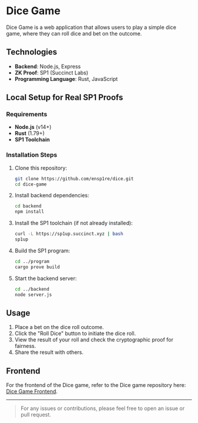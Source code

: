 # Dice Game

Dice Game is a web application that allows users to play a simple dice game, where they can roll dice and bet on the outcome.

## Technologies
- **Backend**: Node.js, Express
- **ZK Proof**: SP1 (Succinct Labs)
- **Programming Language**: Rust, JavaScript

## Local Setup for Real SP1 Proofs

### Requirements
- **Node.js** (v14+)
- **Rust** (1.79+)
- **SP1 Toolchain**

### Installation Steps
1. Clone this repository:

    ```bash
    git clone https://github.com/ensp1re/dice.git
    cd dice-game
    ```

2. Install backend dependencies:

    ```bash
    cd backend
    npm install
    ```

3. Install the SP1 toolchain (if not already installed):

    ```bash
    curl -L https://sp1up.succinct.xyz | bash
    sp1up
    ```

4. Build the SP1 program:

    ```bash
    cd ../program
    cargo prove build
    ```

5. Start the backend server:

    ```bash
    cd ../backend
    node server.js
    ```


## Usage
1. Place a bet on the dice roll outcome.
2. Click the "Roll Dice" button to initiate the dice roll.
3. View the result of your roll and check the cryptographic proof for fairness.
4. Share the result with others.

## Frontend
For the frontend of the Dice game, refer to the Dice game repository here: [Dice Game Frontend](https://github.com/ensp1re/Dice).

---

> For any issues or contributions, please feel free to open an issue or pull request.
